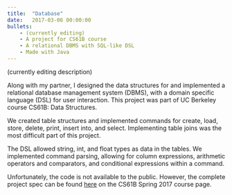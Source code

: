 ```yaml
---
title:  "Database"
date:   2017-03-06 00:00:00
bullets:
    - (currently editing)
    - A project for CS61B course
    - A relational DBMS with SQL-like DSL
    - Made with Java
---
```

(currently editing description)

Along with my partner, I designed the data structures for and implemented a relational database management system (DBMS), with a domain specific language (DSL) for user interaction. This project was part of UC Berkeley course CS61B: Data Structures.

We created table structures and implemented commands for create, load, store, delete, print, insert into, and select. Implementing table joins was the most difficult part of this project.

The DSL allowed string, int, and float types as data in the tables. We implemented command parsing, allowing for column expressions, arithmetic operators and comparators, and conditional expressions within a command.

Unfortunately, the code is not available to the public. However, the complete project spec can be found [here](http://datastructur.es/sp17/materials/proj/proj2/proj2.html) on the CS61B Spring 2017 course page.

